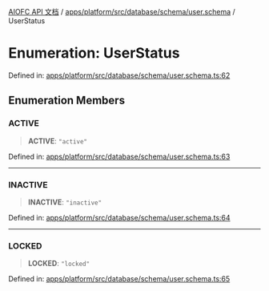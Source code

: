 [AIOFC API 文档](../../../../../../../index.md) / [apps/platform/src/database/schema/user.schema](../index.md) / UserStatus

# Enumeration: UserStatus

Defined in: [apps/platform/src/database/schema/user.schema.ts:62](https://github.com/aiofc-nx/aiofc-nx-20250117/blob/67a7c164367a9389d2ffea309275a0822750a8a2/apps/platform/src/database/schema/user.schema.ts#L62)

## Enumeration Members

### ACTIVE

> **ACTIVE**: `"active"`

Defined in: [apps/platform/src/database/schema/user.schema.ts:63](https://github.com/aiofc-nx/aiofc-nx-20250117/blob/67a7c164367a9389d2ffea309275a0822750a8a2/apps/platform/src/database/schema/user.schema.ts#L63)

***

### INACTIVE

> **INACTIVE**: `"inactive"`

Defined in: [apps/platform/src/database/schema/user.schema.ts:64](https://github.com/aiofc-nx/aiofc-nx-20250117/blob/67a7c164367a9389d2ffea309275a0822750a8a2/apps/platform/src/database/schema/user.schema.ts#L64)

***

### LOCKED

> **LOCKED**: `"locked"`

Defined in: [apps/platform/src/database/schema/user.schema.ts:65](https://github.com/aiofc-nx/aiofc-nx-20250117/blob/67a7c164367a9389d2ffea309275a0822750a8a2/apps/platform/src/database/schema/user.schema.ts#L65)

